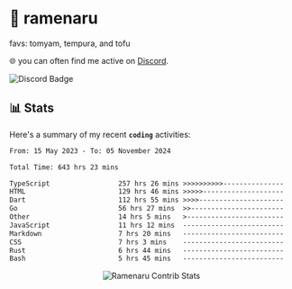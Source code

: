 # 🍜 ramenaru
favs: tomyam, tempura, and tofu

🌐 you can often find me active on [Discord](https://discordapp.com/users/503291004200157185).

![Discord Badge](https://dcbadge.vercel.app/api/shield/503291004200157185)

## 📊 Stats

Here's a summary of my recent **`coding`** activities:

<!--START_SECTION:waka-->

```txt
From: 15 May 2023 - To: 05 November 2024

Total Time: 643 hrs 23 mins

TypeScript                 257 hrs 26 mins >>>>>>>>>>---------------   40.01 %
HTML                       129 hrs 46 mins >>>>>--------------------   20.17 %
Dart                       112 hrs 55 mins >>>>---------------------   17.55 %
Go                         56 hrs 27 mins  >>-----------------------   08.77 %
Other                      14 hrs 5 mins   >------------------------   02.19 %
JavaScript                 11 hrs 12 mins  -------------------------   01.74 %
Markdown                   7 hrs 20 mins   -------------------------   01.14 %
CSS                        7 hrs 3 mins    -------------------------   01.10 %
Rust                       6 hrs 44 mins   -------------------------   01.05 %
Bash                       5 hrs 45 mins   -------------------------   00.90 %
```

<!--END_SECTION:waka-->

<div style="text-align: center;">
   <img align="center" src="https://github-readme-streak-stats.herokuapp.com/?user=Ramenaru&theme=dark&card_width=520" alt="Ramenaru Contrib Stats" />
</div>

